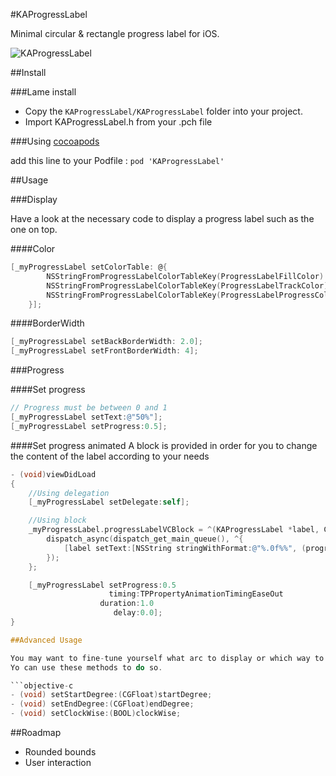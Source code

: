 #KAProgressLabel

Minimal circular & rectangle progress label for iOS.

![KAProgressLabel](http://fat.gfycat.com/DimReliableGorilla.gif)

##Install

###Lame install

* Copy the `KAProgressLabel/KAProgressLabel` folder into your project.
* Import KAProgressLabel.h from your .pch file

###Using [cocoapods](http://cocoapods.org)

add this line to your Podfile : 
`pod 'KAProgressLabel'`


##Usage

###Display

Have a look at the necessary code to display a progress label such as the one on top.

####Color

```objective-c
[_myProgressLabel setColorTable: @{
		NSStringFromProgressLabelColorTableKey(ProgressLabelFillColor):[UIColor clearColor],
        NSStringFromProgressLabelColorTableKey(ProgressLabelTrackColor):[UIColor redColor],
        NSStringFromProgressLabelColorTableKey(ProgressLabelProgressColor):[UIColor greenColor]
    }];
```

####BorderWidth

```objective-c
[_myProgressLabel setBackBorderWidth: 2.0];
[_myProgressLabel setFrontBorderWidth: 4];
```

###Progress

####Set progress

```objective-c
// Progress must be between 0 and 1
[_myProgressLabel setText:@"50%"];
[_myProgressLabel setProgress:0.5];
```

####Set progress animated
A block is provided in order for you to change the content of the label according to your needs

```objective-c
- (void)viewDidLoad
{
	//Using delegation
	[_myProgressLabel setDelegate:self]; 

	//Using block
	_myProgressLabel.progressLabelVCBlock = ^(KAProgressLabel *label, CGFloat progress) {
        dispatch_async(dispatch_get_main_queue(), ^{
            [label setText:[NSString stringWithFormat:@"%.0f%%", (progress*100)]];
        });
    };

	[_myProgressLabel setProgress:0.5
                      timing:TPPropertyAnimationTimingEaseOut
                    duration:1.0
                       delay:0.0];
}

##Advanced Usage

You may want to fine-tune yourself what arc to display or which way to draw it.
Yo can use these methods to do so.

```objective-c
- (void) setStartDegree:(CGFloat)startDegree;
- (void) setEndDegree:(CGFloat)endDegree;
- (void) setClockWise:(BOOL)clockWise;
```

##Roadmap
- Rounded bounds
- User interaction
